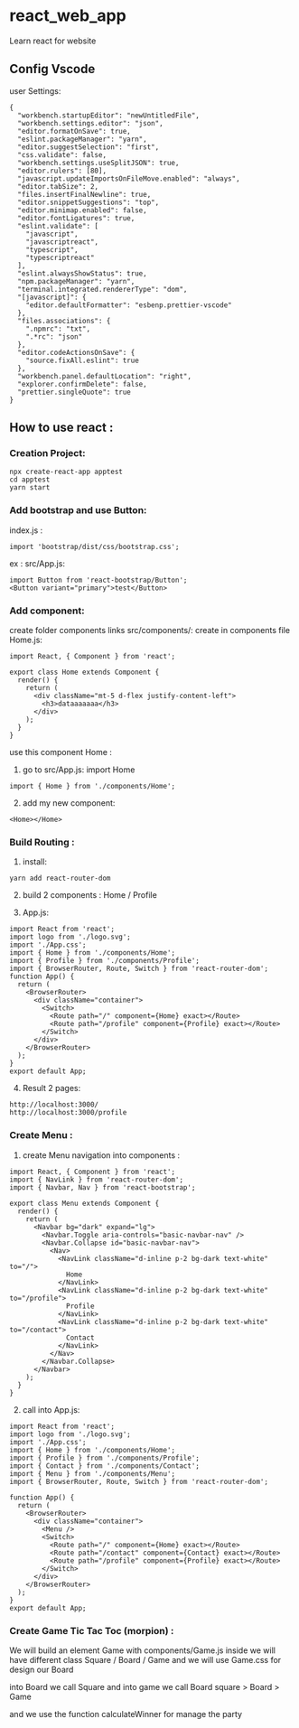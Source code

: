 # react_web_app

Learn react for website

## Config Vscode

user Settings:

```
{
  "workbench.startupEditor": "newUntitledFile",
  "workbench.settings.editor": "json",
  "editor.formatOnSave": true,
  "eslint.packageManager": "yarn",
  "editor.suggestSelection": "first",
  "css.validate": false,
  "workbench.settings.useSplitJSON": true,
  "editor.rulers": [80],
  "javascript.updateImportsOnFileMove.enabled": "always",
  "editor.tabSize": 2,
  "files.insertFinalNewline": true,
  "editor.snippetSuggestions": "top",
  "editor.minimap.enabled": false,
  "editor.fontLigatures": true,
  "eslint.validate": [
    "javascript",
    "javascriptreact",
    "typescript",
    "typescriptreact"
  ],
  "eslint.alwaysShowStatus": true,
  "npm.packageManager": "yarn",
  "terminal.integrated.rendererType": "dom",
  "[javascript]": {
    "editor.defaultFormatter": "esbenp.prettier-vscode"
  },
  "files.associations": {
    ".npmrc": "txt",
    ".*rc": "json"
  },
  "editor.codeActionsOnSave": {
    "source.fixAll.eslint": true
  },
  "workbench.panel.defaultLocation": "right",
  "explorer.confirmDelete": false,
  "prettier.singleQuote": true
}

```

## How to use react :

### Creation Project:

```
npx create-react-app apptest
cd apptest
yarn start
```

### Add bootstrap and use Button:

index.js :

```
import 'bootstrap/dist/css/bootstrap.css';
```

ex : src/App.js:

```
import Button from 'react-bootstrap/Button';
<Button variant="primary">test</Button>
```

### Add component:

create folder components links src/components/:
create in components file Home.js:

```
import React, { Component } from 'react';

export class Home extends Component {
  render() {
    return (
      <div className="mt-5 d-flex justify-content-left">
        <h3>dataaaaaaa</h3>
      </div>
    );
  }
}

```

use this component Home :

1. go to src/App.js:
   import Home

```
import { Home } from './components/Home';
```

2. add my new component:

```
<Home></Home>
```

### Build Routing :

1. install:

```
yarn add react-router-dom
```

2. build 2 components : Home / Profile

3. App.js:

```
import React from 'react';
import logo from './logo.svg';
import './App.css';
import { Home } from './components/Home';
import { Profile } from './components/Profile';
import { BrowserRouter, Route, Switch } from 'react-router-dom';
function App() {
  return (
    <BrowserRouter>
      <div className="container">
        <Switch>
          <Route path="/" component={Home} exact></Route>
          <Route path="/profile" component={Profile} exact></Route>
        </Switch>
      </div>
    </BrowserRouter>
  );
}
export default App;

```

4. Result 2 pages:

```
http://localhost:3000/
http://localhost:3000/profile
```

### Create Menu :

1. create Menu navigation into components :

```
import React, { Component } from 'react';
import { NavLink } from 'react-router-dom';
import { Navbar, Nav } from 'react-bootstrap';

export class Menu extends Component {
  render() {
    return (
      <Navbar bg="dark" expand="lg">
        <Navbar.Toggle aria-controls="basic-navbar-nav" />
        <Navbar.Collapse id="basic-navbar-nav">
          <Nav>
            <NavLink className="d-inline p-2 bg-dark text-white" to="/">
              Home
            </NavLink>
            <NavLink className="d-inline p-2 bg-dark text-white" to="/profile">
              Profile
            </NavLink>
            <NavLink className="d-inline p-2 bg-dark text-white" to="/contact">
              Contact
            </NavLink>
          </Nav>
        </Navbar.Collapse>
      </Navbar>
    );
  }
}

```

2. call into App.js:

```
import React from 'react';
import logo from './logo.svg';
import './App.css';
import { Home } from './components/Home';
import { Profile } from './components/Profile';
import { Contact } from './components/Contact';
import { Menu } from './components/Menu';
import { BrowserRouter, Route, Switch } from 'react-router-dom';

function App() {
  return (
    <BrowserRouter>
      <div className="container">
        <Menu />
        <Switch>
          <Route path="/" component={Home} exact></Route>
          <Route path="/contact" component={Contact} exact></Route>
          <Route path="/profile" component={Profile} exact></Route>
        </Switch>
      </div>
    </BrowserRouter>
  );
}
export default App;
```

### Create Game Tic Tac Toc (morpion) :

We will build an element Game with components/Game.js
inside we will have different class Square / Board / Game
and we will use Game.css for design our Board

into Board we call Square and into game we call Board
square > Board > Game

and we use the function calculateWinner for manage the party
